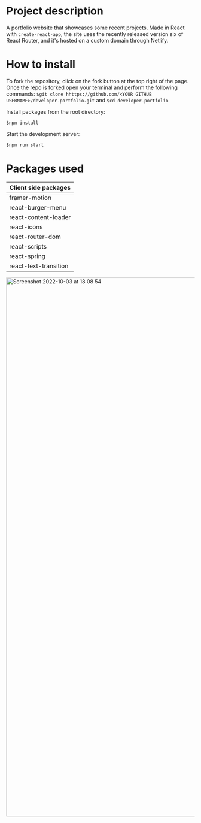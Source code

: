 # Project description

A portfolio website that showcases some recent projects. Made in React with ```create-react-app```, the site uses the recently released version six of React Router, and it's hosted on a custom domain through Netlify.

# How to install

To fork the repository, click on the fork button at the top right of the page. Once the repo is forked open your terminal and perform the following commands: 
```$git clone hhttps://github.com/<YOUR GITHUB USERNAME>/developer-portfolio.git``` and
```$cd developer-portfolio```

Install packages from the root directory:

```$npm install```

Start the development server:

```$npm run start```

# Packages used

| Client side packages| 
| ----------- | 
|framer-motion| 
|react-burger-menu| 
|react-content-loader| 
|react-icons| 
|react-router-dom| 
|react-scripts| 
|react-spring| 
|react-text-transition| 

<img width="1440" alt="Screenshot 2022-10-03 at 18 08 54" src="https://user-images.githubusercontent.com/91851828/193694975-9fccb840-935c-4c91-9d8c-e94e26c77842.png">

